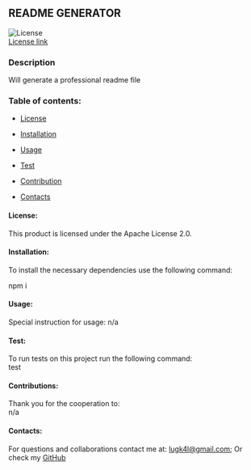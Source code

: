 
## README GENERATOR
  
  ![License](https://img.shields.io/badge/License-Apache%20License%202.0-blue.svg)<br>
  [License link](https://choosealicense.com/licenses/?q=Apache%20License%202.0/)<br>

### Description

  Will generate a professional readme file

### Table of contents:

  - [License](#license)

  - [Installation](#installation)

  - [Usage](#usage)

  - [Test](#test)
  
  - [Contribution](#contributions)

  - [Contacts](#contacts)



  #### License:
  This product is licensed under the Apache License 2.0.<br>

#### Installation:
  To install the necessary dependencies use the following command:

  npm i

#### Usage:

  Special instruction for usage:
  n/a

#### Test:

  To run tests on this project run the following command: <br>
  test

####  Contributions:
  
  Thank you for the cooperation to:<br>
  n/a

#### Contacts:

  For questions and collaborations contact me at: [lugk4l@gmail.com](mailto:lugk4l@gmail.com);
  Or check my [GitHub](https://github.com/Gio86krt)
